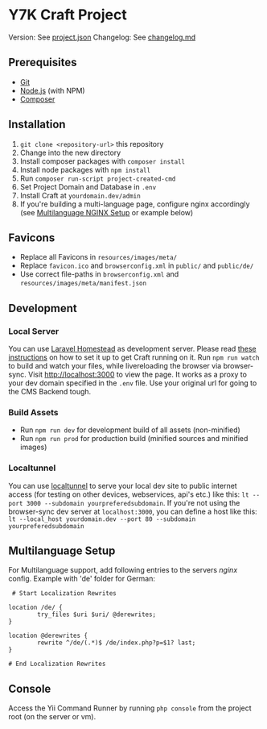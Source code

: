 # Y7K Craft Project

Version: See [project.json](project.json)
Changelog: See [changelog.md](changelog.md)

## Prerequisites

- [Git](http://git-scm.com/)
- [Node.js](http://nodejs.org/) (with NPM)
- [Composer](https://getcomposer.org/)

## Installation

1. `git clone <repository-url>` this repository
2. Change into the new directory
3. Install composer packages with `composer install`
4. Install node packages with `npm install`
5. Run `composer run-script project-created-cmd`
6. Set Project Domain and Database in `.env`
7. Install Craft at `yourdomain.dev/admin`
8. If you're building a multi-language page, configure nginx accordingly (see [Multilanguage NGINX Setup](#user-content-multilanguage-nginx-setup) or example below)

## Favicons

- Replace all Favicons in `resources/images/meta/`
- Replace `favicon.ico` and `browserconfig.xml` in `public/` and `public/de/` 
- Use correct file-paths in `browserconfig.xml` and `resources/images/meta/manifest.json` 

## Development

### Local Server

You can use [Laravel Homestead](https://laravel.com/docs/master/homestead) as development server. Please read [these instructions](https://medium.com/@didgeoridoo/how-to-get-craft-cms-2-5-running-on-a-laravel-homestead-3-0-x-vagrant-box-556fe57ff807#.siftkm7kt) on how to set it up to get Craft running on it.
Run `npm run watch` to build and watch your files, while livereloading the browser via browser-sync. Visit [http://localhost:3000](http://localhost:3000) to view the page. It works as a proxy to your dev domain specified in the `.env` file. Use your original url for going to the CMS Backend tough.

### Build Assets

- Run `npm run dev`  for development build of all assets (non-minified)
- Run `npm run prod` for production build (minified sources and minified images) 

### Localtunnel

You can use [localtunnel](http://http://localtunnel.me/) to serve your local dev site to public internet access (for testing on other devices, webservices, api's etc.) like this: `lt --port 3000 --subdomain yourpreferedsubdomain`. If you're not using the browser-sync dev server at `localhost:3000`, you can define a host like this: `lt --local_host yourdomain.dev --port 80 --subdomain yourpreferedsubdomain`

## Multilanguage Setup

For Multilanguage support, add following entries to the servers *nginx* config.
Example with 'de' folder for German:

```
 # Start Localization Rewrites
 
location /de/ {
        try_files $uri $uri/ @derewrites;
}

location @derewrites {
        rewrite ^/de/(.*)$ /de/index.php?p=$1? last;
}

# End Localization Rewrites
```

## Console
Access the Yii Command Runner by running `php console` from the project root (on the server or vm).
